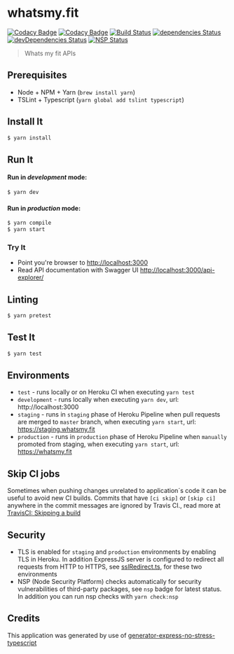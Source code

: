 # whatsmy.fit
[![Codacy Badge](https://api.codacy.com/project/badge/Grade/4a91e5037d9a4d9fb9300885665c3e57)](https://www.codacy.com/app/ismarslomic/whatsmyfit?utm_source=github.com&amp;utm_medium=referral&amp;utm_content=ismarslomic/whatsmyfit&amp;utm_campaign=Badge_Grade)
[![Codacy Badge](https://api.codacy.com/project/badge/Coverage/4a91e5037d9a4d9fb9300885665c3e57)](https://www.codacy.com/app/ismarslomic/whatsmyfit?utm_source=github.com&utm_medium=referral&utm_content=ismarslomic/whatsmyfit&utm_campaign=Badge_Coverage)
[![Build Status](https://travis-ci.org/ismarslomic/whatsmyfit.svg?branch=master)](https://travis-ci.org/ismarslomic/whatsmyfit)
[![dependencies Status](https://david-dm.org/ismarslomic/whatsmyfit/status.svg)](https://david-dm.org/ismarslomic/whatsmyfit)
[![devDependencies Status](https://david-dm.org/ismarslomic/whatsmyfit/dev-status.svg)](https://david-dm.org/ismarslomic/whatsmyfit?type=dev)
[![NSP Status](https://nodesecurity.io/orgs/ismarslomic/projects/d6c2cac7-23af-4da1-98d5-2b576d48fce1/badge)](https://nodesecurity.io/orgs/ismarslomic/projects/d6c2cac7-23af-4da1-98d5-2b576d48fce1)

> Whats my fit APIs

## Prerequisites
- Node + NPM + Yarn (`brew install yarn`)
- TSLint + Typescript (`yarn global add tslint typescript`)

## Install It
```bash
$ yarn install
```

## Run It
#### Run in *development* mode:

```bash
$ yarn dev
```

#### Run in *production* mode:

```bash
$ yarn compile
$ yarn start
```

### Try It
* Point you're browser to [http://localhost:3000](http://localhost:3000)
* Read API documentation with Swagger UI [http://localhost:3000/api-explorer/](http://localhost:3000/api-explorer/)

## Linting
```bash
$ yarn pretest
```

## Test It

```bash
$ yarn test
```

## Environments
- `test` - runs locally or on Heroku CI when executing `yarn test`
- `development` - runs locally when executing `yarn dev`, url: http://localhost:3000
- `staging` - runs in `staging` phase of Heroku Pipeline when pull requests are merged to `master` branch, when executing `yarn start`, url: https://staging.whatsmy.fit
- `production` - runs in `production` phase of Heroku Pipeline when `manually` promoted from staging, when executing `yarn start`, url: https://whatsmy.fit

## Skip CI jobs
Sometimes when pushing changes unrelated to application´s code it can be useful to avoid new CI builds. 
Commits that have `[ci skip]` or `[skip ci]` anywhere in the commit messages are ignored by Travis CI., read more at [TravisCI: Skipping a build](https://docs.travis-ci.com/user/customizing-the-build/#Skipping-a-build)

## Security
- TLS is enabled for `staging` and `production` environments by enabling TLS in Heroku. In addition ExpressJS server 
is configured to redirect all requests from HTTP to HTTPS, see [sslRedirect.ts](server/common/sslRedirect.ts), for these two environments
- NSP (Node Security Platform) checks automatically for security vulnerabilities of third-party packages, see `nsp` badge for latest status. In addition you can run nsp checks with `yarn check:nsp`

## Credits
This application was generated by use of [generator-express-no-stress-typescript](https://www.npmjs.com/package/generator-express-no-stress-typescript)